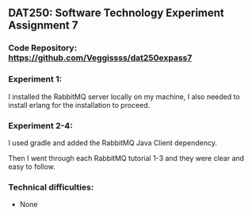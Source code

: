 ## DAT250: Software Technology Experiment Assignment 7

### Code Repository: https://github.com/Veggissss/dat250expass7

### Experiment 1:
I installed the RabbitMQ server locally on my machine, I also needed to install erlang for the installation to proceed.

### Experiment 2-4:
I used gradle and added the RabbitMQ Java Client dependency.

Then I went through each RabbitMQ tutorial 1-3 and they were clear and easy to follow.

### Technical difficulties:
* None